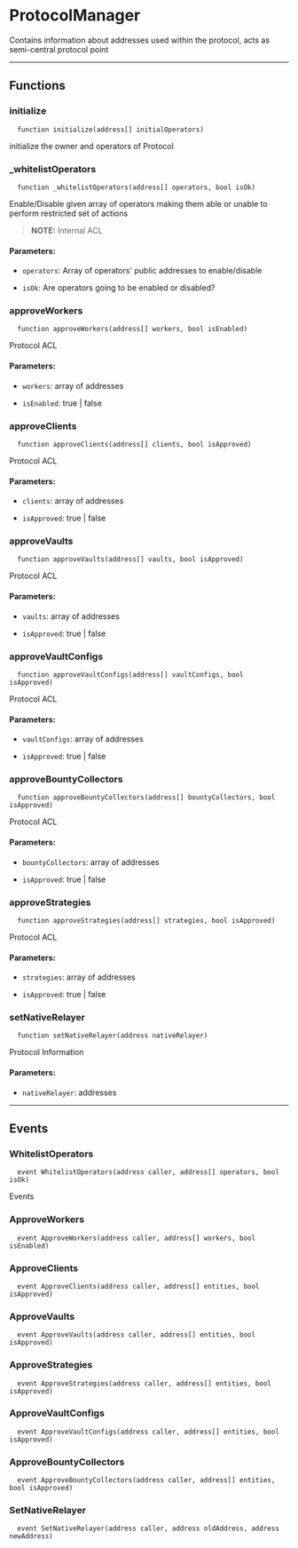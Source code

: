 # ProtocolManager

Contains information about addresses used within the protocol, acts as semi-central protocol point


___

## Functions

### initialize

```solidity
  function initialize(address[] initialOperators)
```

initialize the owner and operators of Protocol



### _whitelistOperators

```solidity
  function _whitelistOperators(address[] operators, bool isOk)
```

Enable/Disable given array of operators making them
able or unable to perform restricted set of actions


> **NOTE:** Internal ACL


#### Parameters:

- `operators`: Array of operators' public addresses to enable/disable

- `isOk`: Are operators going to be enabled or disabled?

### approveWorkers

```solidity
  function approveWorkers(address[] workers, bool isEnabled)
```

Protocol ACL



#### Parameters:

- `workers`: array of addresses

- `isEnabled`: true | false

### approveClients

```solidity
  function approveClients(address[] clients, bool isApproved)
```

Protocol ACL



#### Parameters:

- `clients`: array of addresses

- `isApproved`: true | false

### approveVaults

```solidity
  function approveVaults(address[] vaults, bool isApproved)
```

Protocol ACL



#### Parameters:

- `vaults`: array of addresses

- `isApproved`: true | false

### approveVaultConfigs

```solidity
  function approveVaultConfigs(address[] vaultConfigs, bool isApproved)
```

Protocol ACL



#### Parameters:

- `vaultConfigs`: array of addresses

- `isApproved`: true | false

### approveBountyCollectors

```solidity
  function approveBountyCollectors(address[] bountyCollectors, bool isApproved)
```

Protocol ACL



#### Parameters:

- `bountyCollectors`: array of addresses

- `isApproved`: true | false

### approveStrategies

```solidity
  function approveStrategies(address[] strategies, bool isApproved)
```

Protocol ACL



#### Parameters:

- `strategies`: array of addresses

- `isApproved`: true | false

### setNativeRelayer

```solidity
  function setNativeRelayer(address nativeRelayer)
```

Protocol Information



#### Parameters:

- `nativeRelayer`: addresses


___

## Events

### WhitelistOperators

```solidity
  event WhitelistOperators(address caller, address[] operators, bool isOk)
```
Events


### ApproveWorkers

```solidity
  event ApproveWorkers(address caller, address[] workers, bool isEnabled)
```


### ApproveClients

```solidity
  event ApproveClients(address caller, address[] entities, bool isApproved)
```


### ApproveVaults

```solidity
  event ApproveVaults(address caller, address[] entities, bool isApproved)
```


### ApproveStrategies

```solidity
  event ApproveStrategies(address caller, address[] entities, bool isApproved)
```


### ApproveVaultConfigs

```solidity
  event ApproveVaultConfigs(address caller, address[] entities, bool isApproved)
```


### ApproveBountyCollectors

```solidity
  event ApproveBountyCollectors(address caller, address[] entities, bool isApproved)
```


### SetNativeRelayer

```solidity
  event SetNativeRelayer(address caller, address oldAddress, address newAddress)
```


